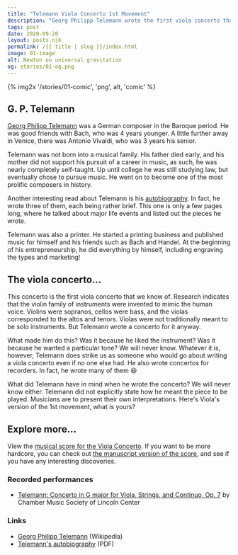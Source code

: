 ```yaml
---
title: "Telemann Viola Concerto 1st Movement"
description: "Georg Philipp Telemann wrote the first viola concerto that we know of. What did Telemann have in mind when he wrote it? We will never know. Telemann did not explicitly state how he meant the piece to be played. Musicians are to present their own interpretations. Here's Viola's version of the 1st movement, what is yours?"
tags: post
date: 2020-09-20
layout: posts.njk
permalink: /{{ title | slug }}/index.html
image: 01-image
alt: Newton on universal gravitation
og: stories/01-og.png
---
```

{% img2x '/stories/01-comic', 'png', alt, 'comic' %}

## G. P. Telemann

[Georg Philipp Telemann](https://en.wikipedia.org/wiki/Georg_Philipp_Telemann) was a German composer in the Baroque period. He was good friends with Bach, who was 4 years younger. A little further away in Venice, there was Antonio Vivaldi, who was 3 years his senior.

Telemann was not born into a musical family. His father died early, and his mother did not support his pursuit of a career in music, as such, he was nearly completely self-taught. Up until college he was still studying law, but eventually chose to pursue music. He went on to become one of the most prolific composers in history.

Another interesting read about Telemann is his [autobiography](https://www.bach-cantatas.com/Other/TelemannEPMattheson.pdf). In fact, he wrote three of them, each being rather brief. This one is only a few pages long, where he talked about major life events and listed out the pieces he wrote.

Telemann was also a printer. He started a printing business and published music for himself and his friends such as Bach and Handel. At the beginning of his entrepreneurship, he did everything by himself, including engraving the types and marketing!

## The viola concerto...

This concerto is the first viola concerto that we know of. Research indicates that the violin family of instruments were invented to mimic the human voice. Violins were sopranos, cellos were bass, and the violas corresponded to the altos and tenors. Violas were not traditionally meant to be solo instruments. But Telemann wrote a concerto for it anyway.

What made him do this? Was it because he liked the instrument? Was it because he wanted a particular tone? We will never know. Whatever it is, however, Telemann does strike us as someone who would go about writing a viola concerto even if no one else had. He also wrote concertos for recorders. In fact, he wrote many of them 😆

What did Telemann have in mind when he wrote the concerto? We will never know either. Telemann did not explicitly state how he meant the piece to be played. Musicians are to present their own interpretations. Here's Viola's version of the 1st movement, what is yours?

## Explore more...

View the [musical score for the Viola Concerto](<https://imslp.org/wiki/Viola_Concerto%2C_TWV_51:G9_(Telemann%2C_Georg_Philipp)>). If you want to be more hardcore, you can check out [the manuscript version of the score](https://ks.imslp.net/files/imglnks/usimg/7/70/IMSLP219753-PMLP30082-Mus-Ms-1033-47.pdf), and see if you have any interesting discoveries.

### Recorded performances

- [Telemann: Concerto in G major for Viola, Strings, and Continuo, Op. 7](https://www.chambermusicsociety.org/watch-and-listen/video/2017-video-archive-4/telemann-concerto-in-g-major-for-viola-strings-and-continuo-op-7/) by Chamber Music Society of Lincoln Center

### Links

- [Georg Philipp Telemann](https://en.wikipedia.org/wiki/Georg_Philipp_Telemann) (Wikipedia)
- [Telemann's autobiography](https://www.bach-cantatas.com/Other/TelemannEPMattheson.pdf) (PDF)
